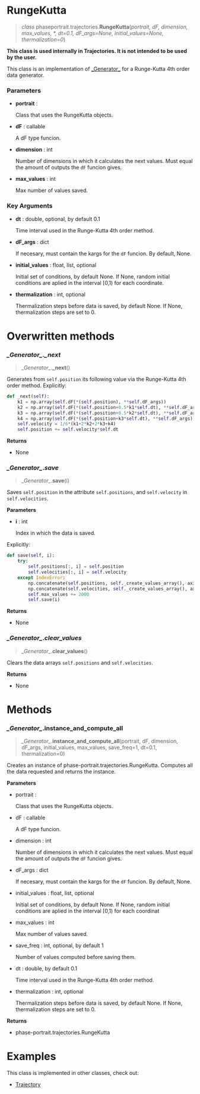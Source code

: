 # RungeKutta
> *class* phaseportrait.trajectories.**RungeKutta**(*portrait, dF, dimension, max_values, \*, dt=0.1, dF_args=None, initial_values=None, thermalization=0*)

**This class is used internally in Trajectories. It is not intended to be used by the user.**

This class is an implementation of [\_Generator\_](generator.md) for a Runge-Kutta 4th order data generator.


### **Parameters**

* **portrait** : 

    Class that uses the RungeKutta objects.

* **dF** : callable

    A dF type funcion.
    
* **dimension** : int
            
    Number of dimensions in which it calculates the next values. Must equal the amount of outputs the `dF`
    funcion gives.

* **max_values** : int
    
    Max number of values saved.

### **Key Arguments**

* **dt** : double, optional, by default 0.1

    Time interval used in the Runge-Kutta 4th order method.

* **dF_args** : dict

    If necesary, must contain the kargs for the `dF` funcion. By default, None.
    
* **initial_values** : float, list, optional
    
    Initial set of conditions, by default None.
    If None, random initial conditions are aplied in the interval [0,1) for each coordinate.

* **thermalization** : int, optional

    Thermalization steps before data is saved, by default None. 
    If None, thermalization steps are set to 0.
        
    
# Overwritten methods
### *\_Generator\_*._\_next_
> *\_Generator\_*.**\_next**()

Generates from `self.position` its following value via the Runge-Kutta 4th order method. Explicitly:

```py
def _next(self):
    k1 = np.array(self.dF(*(self.position), **self.dF_args))
    k2 = np.array(self.dF(*(self.position+0.5*k1*self.dt), **self.dF_args))
    k3 = np.array(self.dF(*(self.position+0.5*k2*self.dt), **self.dF_args))
    k4 = np.array(self.dF(*(self.position+k3*self.dt), **self.dF_args))
    self.velocity = 1/6*(k1+2*k2+2*k3+k4)
    self.position += self.velocity*self.dt
```

**Returns**

* None

### *\_Generator\_*._save_
> *\_Generator\_*.**save**(i)

Saves `self.position` in the attribute `self.positions`, and `self.velocity` in `self.velocities`.

**Parameters**

* **i** : int

    Index in which the data is saved.

Explicitly:

```py
def save(self, i):
    try:
        self.positions[:, i] = self.position
        self.velocities[:, i] = self.velocity
    except IndexError:
        np.concatenate(self.positions, self._create_values_array(), axis=1)
        np.concatenate(self.velocities, self._create_values_array(), axis=1)
        self.max_values += 2000
        self.save(i)
```

**Returns**

* None

### *\_Generator\_*._clear_values_
> *\_Generator\_*.**clear_values**()

Clears the data arrays `self.positions` and `self.velocities`.

**Returns**

* None

# Methods

### *\_Generator\_*.instance_and_compute_all
> *\_Generator\_*.**instance_and_compute_all**(portrait, dF, dimension, dF_args, initial_values, max_values, save_freq=1, dt=0.1, thermalization=0)

Creates an instance of phase-portrait.trajectories.RungeKutta. Computes all the data requested and returns the instance.

**Parameters**

* portrait : 

    Class that uses the RungeKutta objects.

* dF : callable

    A dF type funcion.
    
* dimension : int
            
    Number of dimensions in which it calculates the next values. Must equal the amount of outputs the `dF`
    funcion gives.

* dF_args : dict

    If necesary, must contain the kargs for the `dF` funcion. By default, None.

* initial_values : float, list, optional
    
    Initial set of conditions, by default None.
    If None, random initial conditions are aplied in the interval [0,1) for each coordinat

* max_values : int
    
    Max number of values saved.

* save_freq : int, optional, by default 1

    Number of values computed before saving them.

* dt : double, by default 0.1

    Time interval used in the Runge-Kutta 4th order method.

* thermalization : int, optional

    Thermalization steps before data is saved, by default None. 
    If None, thermalization steps are set to 0.

**Returns**

* phase-portrait.trajectories.RungeKutta

# Examples

This class is implemented in other classes, check out:

* [Trajectory](trajectory.md)